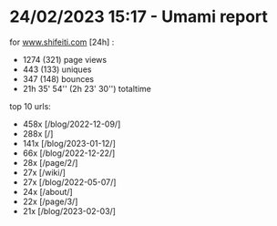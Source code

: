 # 24/02/2023 15:17 - Umami report
for www.shifeiti.com [24h] :

 - 1274 (321) page views
 - 443 (133) uniques
 - 347 (148) bounces
 - 21h 35' 54'' (2h 23' 30'') totaltime


top 10 urls:
 - 458x [/blog/2022-12-09/]
 - 288x [/]
 - 141x [/blog/2023-01-12/]
 - 66x [/blog/2022-12-22/]
 - 28x [/page/2/]
 - 27x [/wiki/]
 - 27x [/blog/2022-05-07/]
 - 24x [/about/]
 - 22x [/page/3/]
 - 21x [/blog/2023-02-03/]



